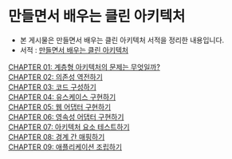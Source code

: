 # 만들면서 배우는 클린 아키텍처

* 본 게시물은 만들면서 배우는 클린 아키텍처 서적을 정리한 내용입니다.
* 서적 : [만들면서 배우는 클린 아키텍처](https://www.yes24.com/Product/Goods/105138479)


[CHAPTER 01: 계층형 아키텍처의 문제는 무엇일까?](https://github.com/parkhanbeen/study/blob/master/clean-architecture-example/src/main/resources/%EC%A0%95%EB%A6%AC/chapter01.md)
<br>
[CHAPTER 02: 의존성 역전하기](https://github.com/parkhanbeen/study/blob/master/clean-architecture-example/src/main/resources/%EC%A0%95%EB%A6%AC/chapter02.md)
<br>
[CHAPTER 03: 코드 구성하기](https://github.com/parkhanbeen/study/blob/master/clean-architecture-example/src/main/resources/%EC%A0%95%EB%A6%AC/chapter03.md)
<br>
[CHAPTER 04: 유스케이스 구현하기](https://github.com/parkhanbeen/study/blob/master/clean-architecture-example/src/main/resources/%EC%A0%95%EB%A6%AC/chapter04.md)
<br>
[CHAPTER 05: 웹 어댑터 구현하기](https://github.com/parkhanbeen/study/blob/master/clean-architecture-example/src/main/resources/%EC%A0%95%EB%A6%AC/chapter05.md)
<br>
[CHAPTER 06: 영속성 어댑터 구현하기](https://github.com/parkhanbeen/study/blob/master/clean-architecture-example/src/main/resources/%EC%A0%95%EB%A6%AC/chapter06.md)
<br>
[CHAPTER 07: 아키텍처 요소 테스트하기](https://github.com/parkhanbeen/study/blob/master/clean-architecture-example/src/main/resources/%EC%A0%95%EB%A6%AC/chapter07.md)
<br>
[CHAPTER 08: 경계 간 매핑하기](https://github.com/parkhanbeen/study/blob/master/clean-architecture-example/src/main/resources/%EC%A0%95%EB%A6%AC/chapter08.md)
<br>
[CHAPTER 09: 애플리케이션 조립하기](https://github.com/parkhanbeen/study/blob/master/clean-architecture-example/src/main/resources/%EC%A0%95%EB%A6%AC/chapter09.md)
<br>
